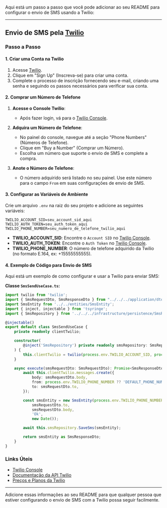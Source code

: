 Aqui está um passo a passo que você pode adicionar ao seu README para configurar o envio de SMS usando a Twilio:

---

## Envio de SMS pela [Twilio](https://admin.twilio.com/)

### Passo a Passo

#### 1. **Criar uma Conta na Twilio**

1. Acesse [Twilio](https://www.twilio.com/).
2. Clique em "Sign Up" (Inscreva-se) para criar uma conta.
3. Complete o processo de inscrição fornecendo seu e-mail, criando uma senha e seguindo os passos necessários para verificar sua conta.

#### 2. **Comprar um Número de Telefone**

1. **Acesse o Console Twilio**:
   - Após fazer login, vá para o [Twilio Console](https://www.twilio.com/console).

2. **Adquira um Número de Telefone**:
   - No painel do console, navegue até a seção "Phone Numbers" (Números de Telefone).
   - Clique em "Buy a Number" (Comprar um Número).
   - Escolha um número que suporte o envio de SMS e complete a compra. 

3. **Anote o Número de Telefone**:
   - O número adquirido será listado no seu painel. Use este número para o campo `From` em suas configurações de envio de SMS.

#### 3. **Configurar as Variáveis de Ambiente**

Crie um arquivo `.env` na raiz do seu projeto e adicione as seguintes variáveis:

```env
TWILIO_ACCOUNT_SID=seu_account_sid_aqui
TWILIO_AUTH_TOKEN=seu_auth_token_aqui
TWILIO_PHONE_NUMBER=seu_numero_de_telefone_twilio_aqui
```

- **TWILIO_ACCOUNT_SID**: Encontre o `Account SID` no [Twilio Console](https://www.twilio.com/console).
- **TWILIO_AUTH_TOKEN**: Encontre o `Auth Token` no [Twilio Console](https://www.twilio.com/console).
- **TWILIO_PHONE_NUMBER**: O número de telefone adquirido da Twilio (no formato E.164, ex: +15555555555).

#### 4. **Exemplo de Código para Envio de SMS**

Aqui está um exemplo de como configurar e usar a Twilio para enviar SMS:

**Classe `SmsSendUseCase.ts`:**

```typescript
import twilio from 'twilio';
import { SmsRequestDto, SmsResponseDto } from "../../../application/dto/SmsDto";
import SmsEntity from '../../entities/SmsEntity';
import { inject, injectable } from 'tsyringe';
import { SmsRepository } from '../../../infrastructure/persistence/SmsRepository';

@injectable()
export default class SmsSendUseCase {
    private readonly clientTwilio;

    constructor(
        @inject('SmsRepository') private readonly smsRepository: SmsRepository
    ) {
        this.clientTwilio = twilio(process.env.TWILIO_ACCOUNT_SID, process.env.TWILIO_AUTH_TOKEN);
    }

    async execute(smsRequestDto: SmsRequestDto): Promise<SmsResponseDto> {
        await this.clientTwilio.messages.create({
            body: smsRequestDto.body,
            from: process.env.TWILIO_PHONE_NUMBER ?? 'DEFAULT_PHONE_NUMBER',
            to: smsRequestDto.to,
        });

        const smsEntity = new SmsEntity(process.env.TWILIO_PHONE_NUMBER ?? 'DEFAULT_PHONE_NUMBER',
            smsRequestDto.to,
            smsRequestDto.body,
            'Ok',
            new Date());

        await this.smsRepository.SaveSms(smsEntity);

        return smsEntity as SmsResponseDto;
    }
}
```

### Links Úteis

- [Twilio Console](https://www.twilio.com/console)
- [Documentação da API Twilio](https://www.twilio.com/docs/sms)
- [Preços e Planos da Twilio](https://www.twilio.com/pricing)

---

Adicione essas informações ao seu README para que qualquer pessoa que estiver configurando o envio de SMS com a Twilio possa seguir facilmente.